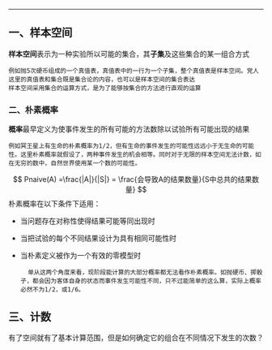 

---

## 一、样本空间

**样本空间**表示为一种实验所以可能的集合，其**子集**及这些集合的某一组合方式

	例如抛5次硬币组成的一个真值表，真值表中的一行为一个子集，整个真值表是样本空间。党人这里的真值表和集合既是集合论的内容，也可以是样本空间的集合表达
	样本空间采用集合的运算方式，是为了能够按集合的方法进行直观的运算

### 二、朴素概率
**概率**最早定义为使事件发生的所有可能的方法数除以试验所有可能出现的结果

	例如冥王星上有生命的朴素概率为1/2，但有生命的事件发生的可能性远远小于无生命的可能性。这里朴素概率就假设了，两种事件发生的机会相等。同时对于无限的样本空间无法计数，如在无穷的数中，自然世界使用某一个数的可能性。

$$
Pnaive(A) =\frac{|A|}{|S|} = \frac{会导致A的结果数量}{S中总共的结果数量}
$$
朴素概率在以下条件下适用：
* 当问题存在对称性使得结果可能等同出现时
* 当把试验的每个不同结果设计为具有相同可能性时
* 当朴素定义被作为一个有效的零模型时

		单从这两个角度来看，现阶段能计算的大部分概率都无法看作朴素概率。如抛硬币、掷骰子，都会因为客体自身的状态而事件发生可能性不同，只不过能简单的这么算，实际上概率必然不为1/2，或1/6。

## 三、计数
有了空间就有了基本计算范围，但是如何确定它的组合在不同情况下发生的次数？